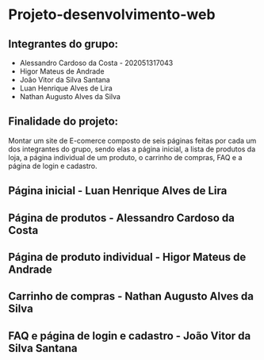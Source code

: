 # Projeto-desenvolvimento-web

## Integrantes do grupo:
* Alessandro Cardoso da Costa - 202051317043
* Higor Mateus de Andrade
* João Vitor da Silva Santana
* Luan Henrique Alves de Lira
* Nathan Augusto Alves da Silva

## Finalidade do projeto:
Montar um site de E-comerce composto de seis páginas feitas por cada um dos integrantes do grupo, sendo elas a página inicial, a lista de produtos da loja, a página individual de um produto, o carrinho de compras, FAQ e a página de login e cadastro.

## Página inicial - Luan Henrique Alves de Lira


## Página de produtos - Alessandro Cardoso da Costa


## Página de produto individual - Higor Mateus de Andrade


## Carrinho de compras - Nathan Augusto Alves da Silva


## FAQ e página de login e cadastro - João Vitor da Silva Santana